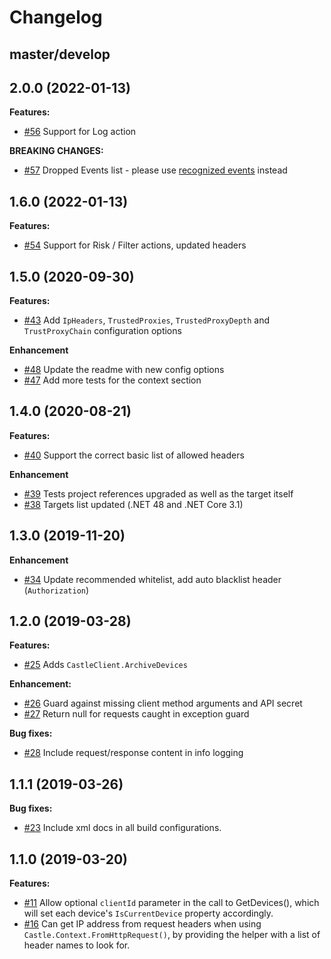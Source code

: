 # Changelog

## master/develop

## 2.0.0 (2022-01-13)

**Features:**

- [#56](https://github.com/castle/castle-dotnet/pull/56) Support for Log action

**BREAKING CHANGES:**

- [#57](https://github.com/castle/castle-dotnet/pull/57) Dropped Events list - please use [recognized events](https://docs.castle.io/docs/events) instead

## 1.6.0 (2022-01-13)

**Features:**

- [#54](https://github.com/castle/castle-dotnet/pull/54) Support for Risk / Filter actions, updated headers

## 1.5.0 (2020-09-30)

**Features:**

- [#43](https://github.com/castle/castle-dotnet/pull/43) Add `IpHeaders`, `TrustedProxies`, `TrustedProxyDepth` and `TrustProxyChain` configuration options

**Enhancement**

- [#48](https://github.com/castle/castle-dotnet/pull/48) Update the readme with new config options
- [#47](https://github.com/castle/castle-dotnet/pull/47) Add more tests for the context section

## 1.4.0 (2020-08-21)

**Features:**

- [#40](https://github.com/castle/castle-dotnet/pull/40) Support the correct basic list of allowed headers

**Enhancement**

- [#39](https://github.com/castle/castle-dotnet/pull/39) Tests project references upgraded as well as the target itself
- [#38](https://github.com/castle/castle-dotnet/pull/38) Targets list updated (.NET 48 and .NET Core 3.1)

## 1.3.0 (2019-11-20)

**Enhancement**

- [#34](https://github.com/castle/castle-dotnet/pull/34) Update recommended whitelist, add auto blacklist header (`Authorization`)

## 1.2.0 (2019-03-28)

**Features:**

- [#25](https://github.com/castle/castle-dotnet/pull/25) Adds `CastleClient.ArchiveDevices`

**Enhancement:**

- [#26](https://github.com/castle/castle-dotnet/pull/26) Guard against missing client method arguments and API secret
- [#27](https://github.com/castle/castle-dotnet/pull/27) Return null for requests caught in exception guard

**Bug fixes:**

- [#28](https://github.com/castle/castle-dotnet/pull/28) Include request/response content in info logging

## 1.1.1 (2019-03-26)

**Bug fixes:**

- [#23](https://github.com/castle/castle-dotnet/pull/23) Include xml docs in all build configurations.

## 1.1.0 (2019-03-20)

**Features:**

- [#11](https://github.com/castle/castle-dotnet/pull/11) Allow optional `clientId` parameter in the call to GetDevices(), which will set each device's `IsCurrentDevice` property accordingly.
- [#16](https://github.com/castle/castle-dotnet/pull/16) Can get IP address from request headers when using `Castle.Context.FromHttpRequest()`, by providing the helper with a list of header names to look for.
